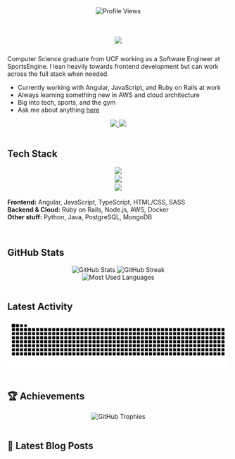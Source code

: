<div align="center">
  <img src="https://komarev.com/ghpvc/?username=devsergiocardona&label=Profile%20views&color=0e75b6&style=flat" alt="Profile Views" />
</div>


<h1 align="center">
  <img src="https://readme-typing-svg.herokuapp.com/?font=Inter&size=40&center=true&vCenter=true&width=500&height=70&color=4493F8&duration=4000&lines=Hey+I'm+Sergio;Software+Engineer;UCF+Graduate" />
</h1>

Computer Science graduate from UCF working as a Software Engineer at SportsEngine. I lean heavily towards frontend development but can work across the full stack when needed.

- Currently working with Angular, JavaScript, and Ruby on Rails at work
- Always learning something new in AWS and cloud architecture  
- Big into tech, sports, and the gym
- Ask me about anything [here](https://github.com/devsergiocardona/devsergiocardona/issues)

<div align="center">
  <a href="https://linkedin.com/in/sergiocardona02" target="_blank">
    <img src="https://img.shields.io/badge/LinkedIn-0077B5?style=for-the-badge&logo=linkedin&logoColor=white" />
  </a>
  <a href="mailto:sergiodev2002@gmail.com">
    <img src="https://img.shields.io/badge/Gmail-333333?style=for-the-badge&logo=gmail&logoColor=red" />
  </a>
</div>

<br>

## Tech Stack

<p align="center">
  <img src="https://skillicons.dev/icons?i=angular,js,ts,html,css,sass" />
  <br>
  <img src="https://skillicons.dev/icons?i=ruby,rails,nodejs,python,java,aws" />
  <br>
  <img src="https://skillicons.dev/icons?i=git,vscode,docker,postgres,mongodb" />
</p>

**Frontend:** Angular, JavaScript, TypeScript, HTML/CSS, SASS  
**Backend & Cloud:** Ruby on Rails, Node.js, AWS, Docker  
**Other stuff:** Python, Java, PostgreSQL, MongoDB

<br>

## GitHub Stats

<div align="center">
  <img width="390" src="https://github-readme-stats.vercel.app/api?username=devsergiocardona&theme=transparent&count_private=true&show_icons=true&rank_icon=github" alt="GitHub Stats" />
  <img width="390" src="https://github-readme-streak-stats.herokuapp.com/?user=devsergiocardona&theme=transparent&count_private=true&border_radius=10" alt="GitHub Streak" />
</div>

<div align="center">
  <img width="325" src="https://github-readme-stats.vercel.app/api/top-langs?username=devsergiocardona&theme=transparent&layout=donut&hide=css&langs_count=8&border_radius=10&show_icons=true" alt="Most Used Languages" />
</div>

<br>

## Latest Activity

<div align="center">
  <picture>
    <source media="(prefers-color-scheme: dark)" srcset="https://raw.githubusercontent.com/devsergiocardona/devsergiocardona/output/github-contribution-grid-snake-dark.svg" />
    <source media="(prefers-color-scheme: light)" srcset="https://raw.githubusercontent.com/devsergiocardona/devsergiocardona/output/github-contribution-grid-snake.svg" />
    <img alt="contribution snake" src="https://raw.githubusercontent.com/devsergiocardona/devsergiocardona/output/github-contribution-grid-snake.svg" />
  </picture>
</div>

<br>

## 🏆 Achievements

<div align="center">
  <img src="https://github-profile-trophy.vercel.app/?username=devsergiocardona&theme=flat&no-frame=false&no-bg=true&margin-w=4" alt="GitHub Trophies" />
</div>

<br>

## 📕 Latest Blog Posts

<!-- BLOG-POST-LIST:START -->
<!-- BLOG-POST-LIST:END -->
